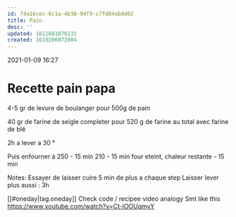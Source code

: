 ```yaml
---
id: f4a16cec-6c1a-4b30-94f9-c7fd04abdd02
title: Pain
desc: ''
updated: 1611681876131
created: 1610206072804
---
```


2021-01-09 16:27

# Recette pain papa

4-5 gr de levure de boulanger pour 500g de pain 

40 gr de farine de seigle
completer pour 520 g de farine au total avec farine de blé

2h a lever a 30 °

Puis enfourner à
250 - 15 min
210 - 15 min 
four eteint, chaleur restante - 15 min 

Notes:  Essayer de laisser cuire 5 min de plus a chaque step
Laisser lever plus aussi : 3h 


[[#oneday|tag.oneday]] Check code / recipee video analogy 
Smt like this https://www.youtube.com/watch?v=Ct-lOOUqmyY

